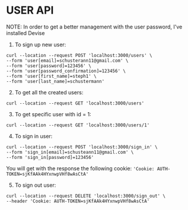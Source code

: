 # USER API

NOTE: In order to get a better management with the user password, I've installed Devise

1. To sign up new user:
```
curl --location --request POST 'localhost:3000/users' \
--form 'user[email]=schusterann11@gmail.com' \
--form 'user[password]=123456' \
--form 'user[password_confirmation]=123456' \
--form 'user[first_name]=steph1' \
--form 'user[last_name]=schustermann'

```

2. To get all the created users:

```
curl --location --request GET 'localhost:3000/users'

```

3. To get specific user with id = 1:

```
curl --location --request GET 'localhost:3000/users/1'

```

4. To sign in user:

```
curl --location --request POST 'localhost:3000/sign_in' \
--form 'sign_in[email]=schusteann11@gmail.com' \
--form 'sign_in[password]=123456'

```

You will get with the response the following cookie:
```'Cookie: AUTH-TOKEN=sjKfAAk4HYxnwpVHf8wAsCtA' ```

5. To sign out user:

```
curl --location --request DELETE 'localhost:3000/sign_out' \
--header 'Cookie: AUTH-TOKEN=sjKfAAk4HYxnwpVHf8wAsCtA'

```